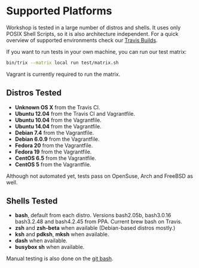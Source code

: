 Supported Platforms
===================

Workshop is tested in a large number of distros and shells. It uses only
POSIX Shell Scripts, so it is also architecture independent. For a quick
overview of supported environments check our [Travis Builds](https://travis-ci.org/Mosai/workshop).

If you want to run tests in your own machine, you can run our test matrix:

```sh
bin/trix --matrix local run test/matrix.sh
```

Vagrant is currently required to run the matrix.

Distros Tested
--------------

  - **Unknown OS X** from the Travis CI.
  - **Ubuntu 12.04** from the Travis CI and Vagrantfile.
  - **Ubuntu 10.04** from the Vagrantfile.
  - **Ubuntu 14.04** from the Vagrantfile.
  - **Debian 7.4** from the Vagrantfile.
  - **Debian 6.0.9** from the Vagrantfile.
  - **Fedora 20** from the Vagrantfile.
  - **Fedora 19** from the Vagrantfile.
  - **CentOS 6.5** from the Vagrantfile.
  - **CentOS 5** from the Vagrantfile.

Although not automated yet, tests pass on OpenSuse, Arch and FreeBSD as well.

Shells Tested
-------------

  - **bash**, default from each distro. Versions bash2.05b, bash3.0.16
    bash3.2.48 and bash4.2.45 from PPA. Current brew bash on Travis.
  - **zsh** and **zsh-beta** when available (Debian-based distros mostly.)
  - **ksh** and **pdksh**, **mksh** when available.
  - **dash** when available.
  - **busybox sh** when available.

Manual testing is also done on the [git bash](http://git-scm.com/download/win).